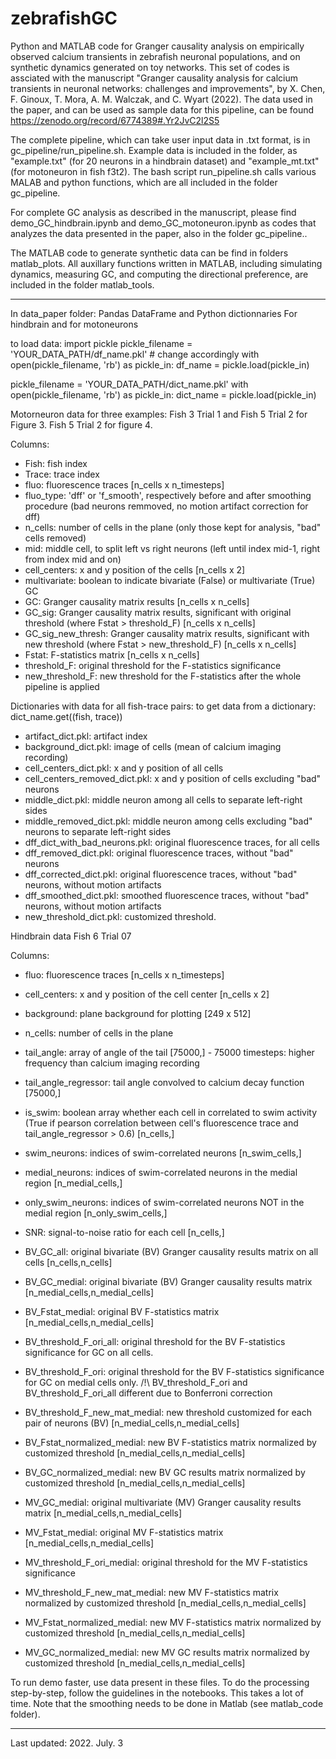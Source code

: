 # zebrafishGC
Python and MATLAB code for Granger causality analysis on empirically observed calcium transients in zebrafish neuronal populations, and on synthetic dynamics generated on toy networks. This set of codes is assciated with the manuscript "Granger causality analysis for calcium transients in neuronal networks: challenges and improvements", by X. Chen, F. Ginoux, T. Mora, A. M. Walczak, and C. Wyart (2022). The data used in the paper, and can be used as sample data for this pipeline, can be found https://zenodo.org/record/6774389#.Yr2JvC2l2S5

The complete pipeline, which can take user input data in .txt format, is in gc_pipeline/run_pipeline.sh. 
Example data is included in the folder, as "example.txt" (for 20 neurons in a hindbrain dataset) and "example_mt.txt" (for motoneuron in fish f3t2). 
The bash script run_pipeline.sh calls various MALAB and python functions, which are all included in the folder gc_pipeline.

For complete GC analysis as described in the manuscript, please find demo_GC_hindbrain.ipynb and demo_GC_motoneuron.ipynb as codes that analyzes the data presented in the paper, also in the folder gc_pipeline.. 

The MATLAB code to generate synthetic data can be find in folders matlab_plots. All auxillary functions written in MATLAB, including simulating dynamics, measuring GC, and computing the directional preference, are included in the folder matlab_tools.

----

In data_paper folder: Pandas DataFrame and Python dictionnaries
For hindbrain and for motoneurons

to load data: 
import pickle
pickle_filename = 'YOUR_DATA_PATH/df_name.pkl'  # change accordingly
with open(pickle_filename, 'rb') as pickle_in:
     df_name = pickle.load(pickle_in)

pickle_filename = 'YOUR_DATA_PATH/dict_name.pkl' 
with open(pickle_filename, 'rb') as pickle_in:
    dict_name = pickle.load(pickle_in)  




Motorneuron data for three examples: 
Fish 3 Trial 1 and Fish 5 Trial 2 for Figure 3.
Fish 5 Trial 2 for figure 4.

Columns:
- Fish: fish index
- Trace: trace index
- fluo: fluorescence traces [n_cells x n_timesteps]
- fluo_type: 'dff' or 'f_smooth', respectively before and after smoothing procedure 
	     (bad neurons remmoved, no motion artifact correction for dff)
- n_cells: number of cells in the plane (only those kept for analysis, "bad" cells removed)
- mid: middle cell, to split left vs right neurons (left until index mid-1, right from index mid and on)
- cell_centers: x and y position of the cells [n_cells x 2]
- multivariate: boolean to indicate bivariate (False) or multivariate (True) GC
- GC: Granger causality matrix results [n_cells x n_cells]
- GC_sig: Granger causality matrix results, significant with original threshold (where Fstat > threshold_F) [n_cells x n_cells]
- GC_sig_new_thresh: Granger causality matrix results, significant with new threshold (where Fstat > new_threshold_F) [n_cells x n_cells]
- Fstat: F-statistics matrix [n_cells x n_cells]
- threshold_F: original threshold for the F-statistics significance
- new_threshold_F: new threshold for the F-statistics after the whole pipeline is applied

Dictionaries with data for all fish-trace pairs:
to get data from a dictionary: dict_name.get((fish, trace))
- artifact_dict.pkl: artifact index
- background_dict.pkl: image of cells (mean of calcium imaging recording)
- cell_centers_dict.pkl: x and y position of all cells
- cell_centers_removed_dict.pkl: x and y position of cells excluding "bad" neurons
- middle_dict.pkl: middle neuron among all cells to separate left-right sides 
- middle_removed_dict.pkl: middle neuron among cells excluding "bad" neurons to separate left-right sides 
- dff_dict_with_bad_neurons.pkl: original fluorescence traces, for all cells
- dff_removed_dict.pkl: original fluorescence traces, without "bad" neurons
- dff_corrected_dict.pkl: original fluorescence traces, without "bad" neurons, without motion artifacts
- dff_smoothed_dict.pkl: smoothed fluorescence traces, without "bad" neurons, without motion artifacts
- new_threshold_dict.pkl: customized threshold.


Hindbrain data
Fish 6 Trial 07

Columns:
- fluo: fluorescence traces [n_cells x n_timesteps]
- cell_centers: x and y position of the cell center [n_cells x 2]
- background: plane background for plotting [249 x 512]
- n_cells: number of cells in the plane
- tail_angle: array of angle of the tail [75000,] - 75000 timesteps: higher frequency than calcium imaging recording
- tail_angle_regressor: tail angle convolved to calcium decay function [75000,] 
- is_swim: boolean array whether each cell in correlated to swim activity (True if pearson correlation between cell's fluorescence trace and tail_angle_regressor > 0.6) [n_cells,]
- swim_neurons: indices of swim-correlated neurons [n_swim_cells,]
- medial_neurons: indices of swim-correlated neurons in the medial region [n_medial_cells,]
- only_swim_neurons: indices of swim-correlated neurons NOT in the medial region [n_only_swim_cells,]
- SNR: signal-to-noise ratio for each cell [n_cells,]

- BV_GC_all: original bivariate (BV) Granger causality results matrix on all cells [n_cells,n_cells]
- BV_GC_medial: original bivariate (BV) Granger causality results matrix [n_medial_cells,n_medial_cells]
- BV_Fstat_medial: original BV F-statistics matrix [n_medial_cells,n_medial_cells]
- BV_threshold_F_ori_all: original threshold for the BV F-statistics significance for GC on all cells.
- BV_threshold_F_ori: original threshold for the BV F-statistics significance for GC on medial cells only.
	/!\  BV_threshold_F_ori and BV_threshold_F_ori_all different due to Bonferroni correction
- BV_threshold_F_new_mat_medial: new threshold customized for each pair of neurons (BV) [n_medial_cells,n_medial_cells]
- BV_Fstat_normalized_medial: new BV F-statistics matrix normalized by customized threshold [n_medial_cells,n_medial_cells]
- BV_GC_normalized_medial: new BV GC results matrix normalized by customized threshold [n_medial_cells,n_medial_cells]

- MV_GC_medial: original multivariate (MV) Granger causality results matrix [n_medial_cells,n_medial_cells]
- MV_Fstat_medial: original MV F-statistics matrix [n_medial_cells,n_medial_cells]
- MV_threshold_F_ori_medial: original threshold for the MV F-statistics significance
- MV_threshold_F_new_mat_medial: new MV F-statistics matrix normalized by customized threshold [n_medial_cells,n_medial_cells]
- MV_Fstat_normalized_medial: new MV F-statistics matrix normalized by customized threshold [n_medial_cells,n_medial_cells]
- MV_GC_normalized_medial: new MV GC results matrix normalized by customized threshold [n_medial_cells,n_medial_cells]


To run demo faster, use data present in these files.
To do the processing step-by-step, follow the guidelines in the notebooks. This takes a lot of time.
Note that the smoothing needs to be done in Matlab (see matlab_code folder).

----
Last updated: 2022. July. 3
